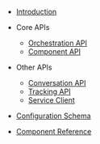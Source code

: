 - [Introduction](/)

- Core APIs
  - [Orchestration API](orchestration.md)
  - [Component API](component.md)

- Other APIs
  - [Conversation API](api/@humany/widget-conversation/readme.md)
  - [Tracking API](api/@humany/widget-tracking/readme.md)
  - [Service Client](api/@humany/serviceclient/readme.md)

- [Configuration Schema](configuration-schema.md)

- [Component Reference](component-reference.md)
